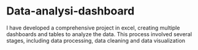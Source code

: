 # Data-analysi-dashboard
I have developed a comprehensive project in excel, creating multiple dashboards and tables to analyze the data. This process involved several stages, including data processing, data cleaning and data visualization
